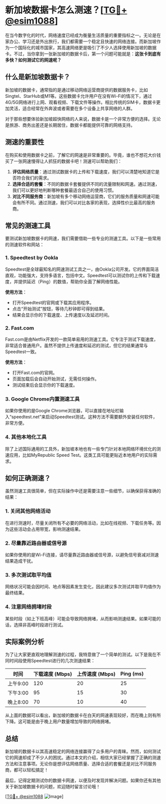 # 新加坡数据卡怎么测速？[[TG💪+ @esim1088](https://t.me/s/esim1088)]

在当今数字化的时代，网络速度已经成为衡量生活质量的重要指标之一。无论是在家办公、学习还是外出旅行，我们都需要一个稳定且快速的网络连接。而新加坡作为一个国际化的城市国家，其高速网络更是吸引了不少人选择使用新加坡的数据卡。不过，当你拿到一张新加坡的数据卡后，第一个问题可能就是：**这张卡到底有多快？如何测试它的网速呢？**

## 什么是新加坡数据卡？

新加坡的数据卡，通常指的是通过移动网络运营商提供的数据服务卡，比如Singtel、StarHub或M1等。这些数据卡允许用户在没有Wi-Fi的情况下，通过4G/5G网络进行上网、观看视频、下载文件等操作。相比传统的SIM卡，数据卡更加灵活，适合经常在外奔波或者需要在多个设备上共享网络的人群。

对于那些想要体验新加坡超快网络的人来说，数据卡是一个非常方便的选择。无论是旅游、商务出差还是长期居住，数据卡都能提供可靠的网络支持。

## 测速的重要性

在购买和使用数据卡之前，了解它的网速是非常重要的。毕竟，谁也不想花大价钱买了一张网速慢得让人抓狂的数据卡吧！测速可以帮助我们：

1. **评估网络质量**：通过测试数据卡的上传和下载速度，我们可以清楚地知道它是否符合我们的需求。
2. **选择合适的套餐**：不同的数据卡套餐提供不同的流量限制和网速。通过测速，我们可以更好地判断哪种套餐最适合自己的使用习惯。
3. **对比不同服务商**：新加坡有多个移动网络运营商，它们的服务质量和网速可能会有所不同。通过测速，我们可以对比各家的表现，选择性价比最高的服务商。

## 常见的测速工具

要测试新加坡数据卡的网速，我们需要借助一些专业的测速工具。以下是一些常用的测速软件和网站：

### 1. Speedtest by Ookla
Speedtest是全球最知名的网速测试工具之一，由Ookla公司开发。它的界面简洁直观，功能强大，支持多语言，包括中文。Speedtest可以测试你的上传和下载速度，并提供延迟（Ping）的数值，帮助你全面了解网络性能。

**使用方法**：
- 打开Speedtest的官网或下载其应用程序。
- 点击“开始测试”按钮，等待几秒钟即可得到结果。
- 结果会显示你的下载速度、上传速度以及延迟时间。

### 2. Fast.com
Fast.com是由Netflix开发的一款简单易用的测速工具。它专注于测试下载速度，非常适合普通用户。虽然不提供上传速度和延迟的测试，但它的结果通常与Speedtest一致。

**使用方法**：
- 打开Fast.com的官网。
- 页面加载后会自动开始测试，无需任何操作。
- 测试结束后会显示你的下载速度。

### 3. Google Chrome内置测速工具
如果你使用的是Google Chrome浏览器，可以直接在地址栏输入“speedtest.net”来启动Speedtest测试。这种方法不需要额外安装任何软件，非常方便。

### 4. 其他本地化工具
除了上述国际通用的工具外，新加坡本地也有一些专门针对本地网络环境优化的测速应用，比如MyRepublic Speed Test。这类工具可能更贴近本地用户的实际需求。

## 如何正确测速？

虽然测速工具很简单，但在实际操作中还是需要注意一些细节，以确保获得准确的结果：

### 1. 关闭其他网络活动
在进行测速时，尽量关闭所有不必要的网络活动，比如在线视频、下载任务等。因为这些活动会占用带宽，影响测速结果。

### 2. 尽量靠近路由器或信号源
如果你使用的是Wi-Fi连接，请尽量靠近路由器或信号源，以避免信号衰减对测速结果造成干扰。

### 3. 多次测试取平均值
网络状况可能会因时间、地点等因素发生变化，因此建议多次测试并取平均值作为最终结果。

### 4. 注意网络拥堵时段
某些时段（如上下班高峰）可能会导致网络拥堵，从而影响测速结果。如果可能的话，选择非高峰时段进行测试。

## 实际案例分析

为了让大家更直观地理解测速的过程，我特意做了一个简单的测试。以下是我在不同时间段使用Speedtest进行的几次测速结果：

| 时间          | 下载速度 (Mbps) | 上传速度 (Mbps) | Ping (ms) |
|---------------|-----------------|-----------------|-----------|
| 上午9:00      | 120             | 20              | 25        |
| 下午3:00      | 95              | 15              | 30        |
| 晚上8:00      | 70              | 10              | 40        |

从上面的数据可以看出，新加坡的数据卡在白天的网速表现较好，而在晚上则有所下降。这可能是由于晚上用户数量增加导致的网络拥堵。

## 总结

新加坡的数据卡以其高速稳定的网络连接赢得了众多用户的青睐。然而，如何测试它的网速却成了不少人的困扰。通过本文的介绍，相信大家已经掌握了正确的测速方法和注意事项。无论你是想评估网络质量、选择合适的套餐还是对比不同服务商，都可以轻松搞定！

最后，记得定期测试你的数据卡网速，以便及时发现并解决问题。如果你还有其他关于新加坡数据卡的问题，欢迎随时留言讨论哦！

[[TG💪+ @esim1088](https://t.me/s/esim1088) ![Image](https://i.postimg.cc/4NQfJmqS/Snipaste-2025-05-13-00-14-12.png)]